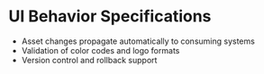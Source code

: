 # UI Behavior Specifications

- Asset changes propagate automatically to consuming systems
- Validation of color codes and logo formats
- Version control and rollback support
